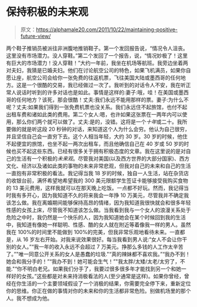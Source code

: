 # 保持积极的未来观

> 原文：<https://alphamale20.com/2011/10/22/maintaining-positive-future-view/>

两个鞋子推销员被派往非洲腹地推销鞋子。第一个发回报告说，“情况令人沮丧。这里没有市场潜力。没人穿鞋。”第二个发回了一个报告，说，“情况妙极了！这里有巨大的市场潜力！没人穿鞋！”大约一年前，我坐在机场等航班。我旁边坐着两对夫妇，我猜是已婚夫妇。他们在讨论航空公司的特色，如果飞机满员，如果你自愿让座，航空公司会给你一张免费的往返机票，飞往美国大陆或墨西哥的任何地方。这是一个很酷的交易，我已经做过一次了。我听到的对话令人不安，我在听正常人说话时听到的许多对话也是如此。事情是这样的:妻子:哦，哇！在美国或墨西哥的任何地方？该死，那会很酷！丈夫:我们永远不能用那样的票。妻子:为什么不呢？丈夫:如果我们得到一张免费机票也没关系。我们永远住不起旅馆，也付不起出租车费和诸如此类的费用。第二个女人:嗯，也许如果这张票在一两年内可以使用，那么你们两个就可以做了。丈夫:是的，没错。这将是一个*十年*或二十。我所要做的就是听这段 20 秒钟的对话，来知道这个人为什么会穷。他认为自己很穷，并且坚信自己会一直穷下去。这个人相当年轻，大约 30 岁。30 岁的时候，他住不起便宜的旅馆，也坐不起一两次出租车，而且他确信自己在 40 岁或 50 岁的时候也买不起这些东西。已经有很多关于拥有积极态度的文章。我在这里说的是对自己的生活有一个积极的*未来观*。尽管我对美国(以及西方世界的大部分国家)、西方文化、经济以及诸如此类的事物的未来非常悲观，但我对自己的未来和自己的生活一直抱有非常积极的看法。我记得当我 18 岁的时候，独自一人生活，站在杂货店的收银台前，满怀希望地希望我的 300 美元限额学生签证卡能够接受我购买食物的 13 美元费用，这样我就可以在那天晚上吃饭。一点都不好玩。然而，我记得当时我有多开心，因为我知道不久的将来我会一年挣 10 万美元，尽管我并不确定我该怎么做。我在离婚期间能够保持高昂的情绪，因为我知道我很快就会和很多年轻性感的女孩上床，尽管我不知道该怎么做。当我看到我与一个女人的浪漫关系处于危险之中时，我仍然是一个快乐的人，因为我知道她会在某个时候回到我的生活中，我知道有像她一样聪明、性感、酷的女人就在附近等着像我一样的男人。虽然我在 100%的时间里不能做到 100%的完美，但我非常乐观地看待未来。一直都是，从 16 岁左右开始。对我来说效果很好。每当我看到男人说:“女人不会让你干别的女人。”“我一年的收入永远不会超过 7 万美元。挣那么多钱的人工作太辛苦了。”"唯一同意公开关系的女人是愚蠢的垃圾."“真的辣妹都不喜欢我。”“我办不到！她会和我分手的！”“我办不到！她可能会生气！”"我太胖/太矮/太老/太穷了，不能."“你不明白老兄。如果我们分手了，我要过很多很多年才能找到另一个和她一样好的女孩。”这些都是对未来持消极看法的人(至少通常是这样)。如果你曾经，曾经在你生活的一个主要领域假设了一个消极的结果，你需要完全停下来，重新定位你的思维。你正在做的事情对你的未来和你的生活都非常危险。别做机场里的那个人。我不想成为他。